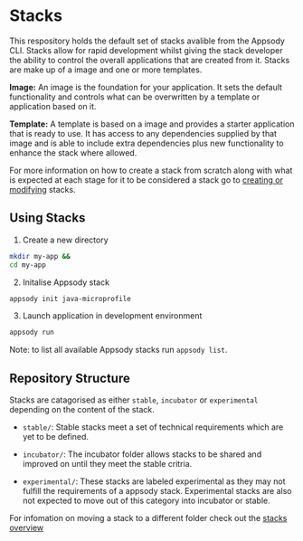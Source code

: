 # Stacks

This respository holds the default set of stacks avalible from the Appsody CLI. Stacks allow for rapid development whilst giving the stack developer the ability to control the overall applications that are created from it. Stacks are make up of a image and one or more templates.

**Image:** An image is the foundation for your application. It sets the default functionality and controls what can be overwritten by a template or application based on it.

**Template:** A template is based on a image and provides a starter application that is ready to use. It has access to any dependencies supplied by that image and is able to include extra dependencies plus new functionality to enhance the stack where allowed.

For more information on how to create a stack from scratch along with what is expected at each stage for it to be considered a stack go to [creating or modifying](https://github.com/appsody/stacks/blob/master/docs/create-or-modify.md) stacks.

## Using Stacks
1. Create a new directory
``` bash
mkdir my-app &&
cd my-app
```
2. Initalise Appsody stack
``` bash
appsody init java-microprofile
```
3. Launch application in development environment
``` bash
appsody run
```

Note: to list all available Appsody stacks run `appsody list`.

## Repository Structure
Stacks are catagorised as either `stable`, `incubator` or `experimental` depending on the content of the stack.

- `stable/`: Stable stacks meet a set of technical requirements which are yet to be defined.

- `incubator/`: The incubator folder allows stacks to be shared and improved on until they meet the stable critria.

- `experimental/`: These stacks are labeled experimental as they may not fulfill the requirements of a appsody stack. Experimental stacks are also not expected to move out of this category into incubator or stable.

For infomation on moving a stack to a different folder check out the [stacks overview](https://github.com/appsody/stacks/blob/master/docs/stacks-overview.md)
